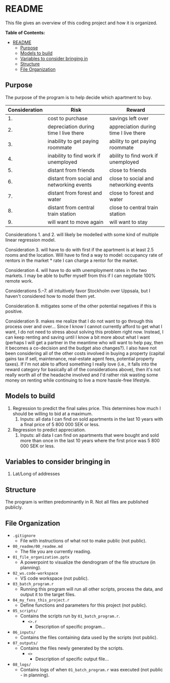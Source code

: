 # README

This file gives an overview of this coding project and how it is organized.

**Table of Contents:**

- [README](#readme)
  - [Purpose](#purpose)
  - [Models to build](#models-to-build)
  - [Variables to consider bringing in](#variables-to-consider-bringing-in)
  - [Structure](#structure)
  - [File Organization](#file-organization)

## Purpose

The purpose of the program is to help decide which apartment to buy.

| Consideration | Risk                                      | Reward                                |
| ------------- | ----------------------------------------- | ------------------------------------- |
| 1.            | cost to purchase                          | savings left over                     |
| 2.            | depreciation during time I live there     | appreciation during time I live there |
| 3.            | inability to get paying roommate          | ability to get paying roommate        |
| 4.            | inability to find work if unemployed      | ability to find work if unemployed    |
| 5.            | distant from friends                      | close to friends                      |
| 6.            | distant from social and networking events | close to social and networking events |
| 7.            | distant from forest and water             | close to forest and water             |
| 8.            | distant from central train station        | close to central train station        |
| 9.            | will want to move again                   | will want to stay                     |

Considerations 1. and 2. will likely be modelled with some kind of multiple linear regression model.

Consideration 3. will have to do with first if the apartment is at least 2.5 rooms and the location. Will have to find a way to model: occupancy rate of rentors in the market * rate I can charge a rentor for the market.

Consideration 4. will have to do with unemployment rates in the two markets. I may be able to buffer myself from this if I can negotiate 100% remote work.

Considerations 5.&ndash;7. all intuitively favor Stockholm over Uppsala, but I haven't considered how to model them yet.

Consideration 8. mitigates some of the other potential negatives if this is positive.

Consideration 9. makes me realize that I do not want to go through this process over and over... Since I know I cannot currently afford to get what I want, I do not need to stress about solving this problem right now. Instead, I can keep renting and saving until I know a bit more about what I want (perhaps I will get a partner in the meantime who will want to help pay, then it becomes a co-decision and the budget also changes?). I also have not been considering all of the other costs involved in buying a property (capital gains tax if sell, maintenance, real-estate agent fees, potential property taxes). If I'm not able to afford something I really love (i.e., it falls into the reward category for basically all of the considerations above), then it's not really worth all of the headache involved and I'd rather risk wasting some money on renting while continuing to live a more hassle-free lifestyle.

## Models to build

1. Regression to predict the final sales price. This determines how much I should be willing to bid at a maximum.
   1. Inputs: all data I can find on sold apartments in the last 10 years with a final price of 5 800 000 SEK or less.
2. Regression to predict appreciation.
   1. Inputs: all data I can find on apartments that were bought and sold more than once in the last 10 years where the first price was 5 800 000 SEK or less.

## Variables to consider bringing in

1. Lat/Long of addresses

## Structure

The program is written predominantly in R. Not all files are published publicly.

## File Organization

- `.gitignore`
  - File with instructions of what not to make public (not public).
- `00_readme/00_readme.md`
  - The file you are currently reading.
- `01_file_organization.pptx`
  - A powerpoint to visualize the dendrogram of the file structure (in planning).
- `02_ws.code-workspace`
  - VS code workspace (not public).
- `03_batch_program.r`
  - Running this program will run all other scripts, process the data, and output it to the target files.  
- `04_my_fxns_this_project.r`
  - Define functions and parameters for this project (not public).  
- `05_scripts/`
  - Contains the scripts run by `01_batch_program.r`.
    - `<>.r`
      - Description of specific program...
- `06_inputs/`
  - Contains the files containing data used by the scripts (not public).  
- `07_outputs/`
  - Contains the files newly generated by the scripts.
    - `<>`
      - Description of specific output file...
- `08_logs/`
  - Contains logs of when `01_batch_program.r` was executed (not public - in planning).  
